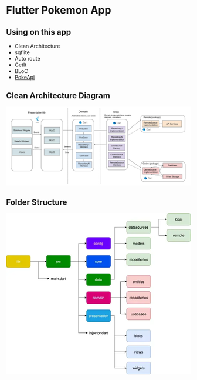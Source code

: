 # Flutter Pokemon App

## Using on this app

- Clean Architecture
- sqflite
- Auto route
- GetIt
- BLoC
- [PokeApi](https://pokeapi.co/)

## Clean Architecture Diagram

![Image](clean_architecture_flutter.jpeg)

## Folder Structure
![Image](folder_structure.webp)
